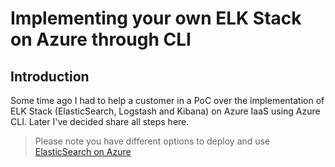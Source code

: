 # Implementing your own ELK Stack on Azure through CLI

## Introduction
Some time ago I had to help a customer in a PoC over the implementation of ELK Stack (ElasticSearch, Logstash and Kibana) on Azure IaaS using Azure CLI. Later I've decided share all steps here.

> Please note you have different options to deploy and use [ElasticSearch on Azure](https://azure.microsoft.com/en-us/overview/linux-on-azure/elastic/)
